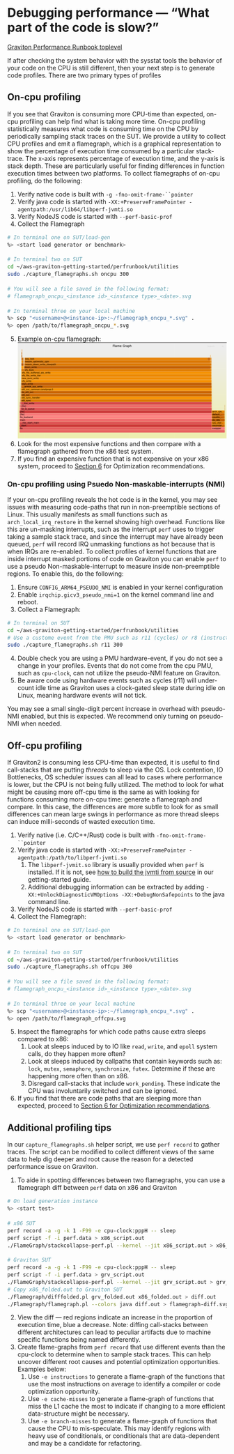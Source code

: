 # Debugging performance — “What part of the code is slow?”

[Graviton Performance Runbook toplevel](./graviton_perfrunbook.md)

If after checking the system behavior with the sysstat tools the behavior of your code on the CPU is still different, then your next step is to generate code profiles. There are two primary types of profiles 

## On-cpu profiling

If you see that Graviton is consuming more CPU-time than expected, on-cpu profiling can help find what is taking more time.  On-cpu profiling statistically measures what code is consuming time on the CPU by periodically sampling stack traces on the SUT.  We provide a utility to collect CPU profiles and emit a flamegraph, which is a graphical representation to show the percentage of execution time consumed by a particular stack-trace.  The x-axis represents percentage of execution time, and the y-axis is stack depth. These are particularly useful for finding differences in function execution times between two platforms.  To collect flamegraphs of on-cpu profiling, do the following:

1. Verify native code is built with `-g -fno-omit-frame-``pointer`
2. Verify java code is started with `-XX:+PreserveFramePointer -agentpath:/usr/lib64/libperf-jvmti.so`
3. Verify NodeJS code is started with `--perf-basic-prof`
4. Collect the Flamegraph
  ```bash
  # In terminal one on SUT/load-gen
  %> <start load generator or benchmark>
    
  # In terminal two on SUT
  cd ~/aws-graviton-getting-started/perfrunbook/utilities
  sudo ./capture_flamegraphs.sh oncpu 300
    
  # You will see a file saved in the following format:
  # flamegraph_oncpu_<instance id>_<instance type>_<date>.svg
    
  # In terminal three on your local machine
  %> scp "<username>@<instance-ip>:~/flamegraph_oncpu_*.svg" .
  %> open /path/to/flamegraph_oncpu_*.svg
  ```
5. Example on-cpu flamegraph:
   ![](images/oncpu_example_flamgraph.png)
1. Look for the most expensive functions and then compare with a flamegraph gathered from the x86 test system.
2. If you find an expensive function that is not expensive on your x86 system, proceed to [Section 6](./optimization_recommendation.md) for Optimization recommendations.

### On-cpu profiling using Psuedo Non-maskable-interrupts (NMI)

If your on-cpu profiling reveals the hot code is in the kernel, you may see issues with measuring code-paths that run in non-preemptible sections of Linux.  This usually manifests as small functions such as `arch_local_irq_restore` in the kernel showing high overhead.  Functions like this are un-masking interrupts, such as the interrupt `perf` uses to trigger taking a sample stack trace, and since the interrupt may have
already been queued, `perf` will record IRQ unmasking functions as hot because that is when IRQs are re-enabled.  To collect profiles of kernel functions that are inside interrupt masked portions of code on Graviton you can enable `perf` to use a pseudo Non-maskable-interrupt to measure inside non-preemptible regions. To enable this, do the following:

1. Ensure `CONFIG_ARM64_PSEUDO_NMI` is enabled in your kernel configuration
2. Enable `irqchip.gicv3_pseudo_nmi=1` on the kernel command line and reboot.
3. Collect a Flamegraph:
  ```bash
  # In terminal on SUT
  cd ~/aws-graviton-getting-started/perfrunbook/utilities
  # Use a custome event from the PMU such as r11 (cycles) or r8 (instructions)
  sudo ./capture_flamegraphs.sh r11 300
  ```
4. Double check you are using a PMU hardware-event, if you do not see a change in your profiles. Events that do not come from the cpu PMU, such as `cpu-clock`, can not utilize the pseudo-NMI feature on Graviton.
5. Be aware code using hardware events such as cycles (r11) will under-count idle time as Graviton uses a clock-gated sleep state during idle on Linux, meaning hardware events will not tick. 

You may see a small single-digit percent increase in overhead with pseudo-NMI enabled, but this is expected.  We recommend only turning on pseudo-NMI when needed.

## Off-cpu profiling

If Graviton2 is consuming less CPU-time than expected, it is useful to find call-stacks that are putting *threads* to sleep via the OS.  Lock contention, IO Bottlenecks, OS scheduler issues can all lead to cases where performance is lower, but the CPU is not being fully utilized.   The method to look for what might be causing more off-cpu time is the same as with looking for functions consuming more on-cpu time: generate a flamegraph and compare.  In this case, the differences are more subtle to look for as small differences can mean large swings in performance as more thread sleeps can induce milli-seconds of wasted execution time.  

1. Verify native (i.e. C/C++/Rust) code is built with `-fno-omit-frame-``pointer`
2. Verify java code is started with `-XX:+PreserveFramePointer -agentpath:/path/to/libperf-jvmti.so`
    1. The `libperf-jvmit.so` library is usually provided when `perf` is installed.  If it is not, see [how to build the jvmti from source](https://github.com/aws/aws-graviton-getting-started/blob/main/java.md#build-libperf-jvmtiso-on-amazon-linux-2) in our getting-started guide.
    2. Additional debugging information can be extracted by adding `-XX:+UnlockDiagnosticVMOptions -XX:+DebugNonSafepoints` to the java command line.
3. Verify NodeJS code is started with `--perf-basic-prof`
4. Collect the Flamegraph:
  ```bash
  # In terminal one on SUT/load-gen
  %> <start load generator or benchmark>
    
  # In terminal two on SUT
  cd ~/aws-graviton-getting-started/perfrunbook/utilities
  sudo ./capture_flamegraphs.sh offcpu 300
    
  # You will see a file saved in the following format:
  # flamegraph_oncpu_<instance id>_<instance type>_<date>.svg
    
  # In terminal three on your local machine
  %> scp "<username>@<instance-ip>:~/flamegraph_oncpu_*.svg" .
  %> open /path/to/flamegraph_offcpu.svg
  ```
5. Inspect the flamegraphs for which code paths cause extra sleeps compared to x86:
    1. Look at sleeps induced by to IO like `read`, `write`, and `epoll` system calls, do they happen more often?
    2. Look at sleeps induced by callpaths that contain keywords such as: `lock`, `mutex`, `semaphore`, `synchronize`, `futex`. Determine if these are happening more often than on x86.
    3. Disregard call-stacks that include `work_pending`. These indicate the CPU was involuntarily switched and can be ignored.
6. If you find that there are code paths that are sleeping more than expected, proceed to [Section 6 for Optimization recommendations](./optimization_recommendation.md).

## Additional profiling tips

In our `capture_flamegraphs.sh` helper script, we use `perf record` to gather traces.  The script can be modified to collect different views of the same data to help dig deeper and root cause the reason for a detected performance issue on Graviton.

1. To aide in spotting differences between two flamegraphs, you can use a flamegraph diff between `perf` data on x86 and Graviton
  ```bash
  # On load generation instance
  %> <start test>
    
  # x86 SUT
  perf record -a -g -k 1 -F99 -e cpu-clock:pppH -- sleep
  perf script -f -i perf.data > x86_script.out
  ./FlameGraph/stackcollapse-perf.pl --kernel --jit x86_script.out > x86_folded.out
    
  # Graviton SUT
  perf record -a -g -k 1 -F99 -e cpu-clock:pppH -- sleep
  perf script -f -i perf.data > grv_script.out
  ./FlameGraph/stackcollapse-perf.pl --kernel --jit grv_script.out > grv_folded.out
  # Copy x86_folded.out to Graviton SUT
  ./Flamegraph/difffolded.pl grv_folded.out x86_folded.out > diff.out
  ./Flamegraph/flamegraph.pl --colors java diff.out > flamegraph-diff.svg
  ```
2. View the diff — red regions indicate an increase in the proportion of execution time, blue a decrease. Note: diffing call-stacks between different architectures can lead to peculiar artifacts due to machine specific functions being named differently.
3. Create flame-graphs from `perf record`  that use different events than the cpu-clock to determine when to sample stack traces. This can help uncover different root causes and potential optimization opportunities.  Examples below:
    1. Use `-e instructions` to generate a flame-graph of the functions that use the most instructions on average to identify a compiler or code optimization opportunity.
    2. Use `-e cache-misses` to generate a flame-graph of functions that miss the L1 cache the most to indicate if changing to a more efficient data-structure might be necessary.
    3. Use `-e branch-misses` to generate a flame-graph of functions that cause the CPU to mis-speculate.  This may identify regions with heavy use of conditionals, or conditionals that are data-dependent and may be a candidate for refactoring.

